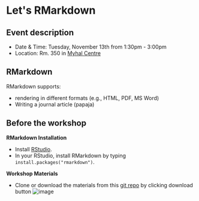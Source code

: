# Let's RMarkdown

## Event description
* Date & Time: Tuesday, November 13th from 1:30pm - 3:00pm
* Location: Rm. 350 in [Myhal Centre](https://goo.gl/maps/T4ABrEdFTBo)

## RMarkdown
RMarkdown supports:
- rendering in different formats (e.g., HTML, PDF, MS Word)
- Writing a journal article (papaja)

## Before the workshop
**RMarkdown Installation**
* Install [RStudio](https://www.rstudio.com/products/rstudio/download/).
* In your RStudio, install RMarkdown by typing `install.packages("rmarkdown")`.

**Workshop Materials**
* Clone or download the materials from this [git repo](https://www.github.com/psy218/lrm) by clicking download button ![image](https://docs.buddybuild.com/repository/github/img/click-use-ssh.png)
